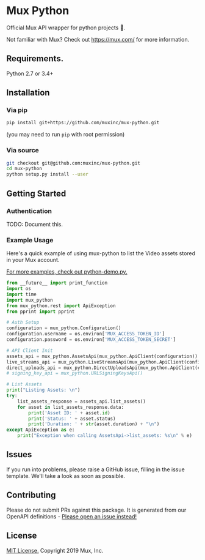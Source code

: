 # Mux Python
Official Mux API wrapper for python projects 🐍.

Not familiar with Mux? Check out https://mux.com/ for more information.

## Requirements.

Python 2.7 or 3.4+

## Installation

### Via pip

```sh
pip install git+https://github.com/muxinc/mux-python.git
```
(you may need to run `pip` with root permission)

### Via source
```sh
git checkout git@github.com:muxinc/mux-python.git
cd mux-python
python setup.py install --user
```

## Getting Started

### Authentication
TODO: Document this.

### Example Usage
Here's a quick example of using mux-python to list the Video assets stored in your Mux account.

[For more examples, check out python-demo.py.](python-demo.py)

```python
from __future__ import print_function
import os
import time
import mux_python
from mux_python.rest import ApiException
from pprint import pprint

# Auth Setup
configuration = mux_python.Configuration()
configuration.username = os.environ['MUX_ACCESS_TOKEN_ID']
configuration.password = os.environ['MUX_ACCESS_TOKEN_SECRET']

# API Client Init
assets_api = mux_python.AssetsApi(mux_python.ApiClient(configuration))
live_streams_api = mux_python.LiveStreamsApi(mux_python.ApiClient(configuration))
direct_uploads_api = mux_python.DirectUploadsApi(mux_python.ApiClient(configuration))
# signing_key_api = mux_python.URLSigningKeysApi()

# List Assets
print("Listing Assets: \n")
try:
    list_assets_response = assets_api.list_assets()
    for asset in list_assets_response.data:
        print('Asset ID: ' + asset.id)
        print('Status: ' + asset.status)
        print('Duration: ' + str(asset.duration) + "\n")
except ApiException as e:
    print("Exception when calling AssetsApi->list_assets: %s\n" % e)
```

## Issues
If you run into problems, please raise a GitHub issue, filling in the issue template. We'll take a look as soon as possible.

## Contributing
Please do not submit PRs against this package. It is generated from our OpenAPI definitions - [Please open an issue instead!](##Issues)

## License
[MIT License.](LICENSE.md) Copyright 2019 Mux, Inc.
